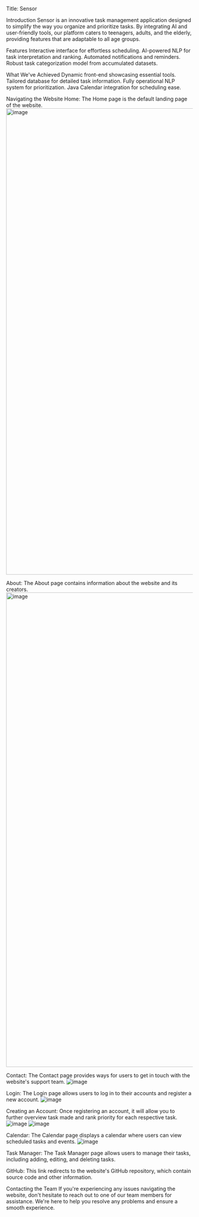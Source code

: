 Title: Sensor

Introduction
Sensor is an innovative task management application designed to simplify the way you organize 
and prioritize tasks. By integrating AI and user-friendly tools,
our platform caters to teenagers, adults, and the elderly, 
providing features that are adaptable to all age groups.

Features
Interactive interface for effortless scheduling.
AI-powered NLP for task interpretation and ranking.
Automated notifications and reminders.
Robust task categorization model from accumulated datasets.

What We've Achieved
Dynamic front-end showcasing essential tools.
Tailored database for detailed task information.
Fully operational NLP system for prioritization.
Java Calendar integration for scheduling ease.

Navigating the Website
Home:
The Home page is the default landing page of the website.
<img width="1255" alt="image" src="https://github.com/user-attachments/assets/67279ffc-b7a4-4a25-932d-541596930b3f" />

About:
The About page contains information about the website and its creators.
<img width="1277" alt="image" src="https://github.com/user-attachments/assets/1607240d-c4f3-488d-88c1-d1416f85b16f" />

Contact:
The Contact page provides ways for users to get in touch with the website's support team.
![image](https://github.com/user-attachments/assets/eeb005c0-311b-459c-ba58-77bd138f5deb)

Login:
The Login page allows users to log in to their accounts and register a new account.
![image](https://github.com/user-attachments/assets/d534fcfd-371c-4ad9-80d0-632e7dedebdd)

Creating an Account:
Once registering an account, it will allow you to further overview task made and rank priority for each respective task.
![image](https://github.com/user-attachments/assets/0149cf74-c6fd-4129-933f-0449c5d17a8b)
![image](https://github.com/user-attachments/assets/417096f2-ca20-42e0-bcca-2eb5e7798065)


Calendar:
The Calendar page displays a calendar where users can view scheduled tasks and events.
![image](https://github.com/user-attachments/assets/d10e71c4-f608-4bc2-bd32-c032c19b8a2b)


Task Manager:
The Task Manager page allows users to manage their tasks, 
including adding, editing, and deleting tasks.

GitHub:
This link redirects to the website's GitHub repository, 
which contain source code and other information.

Contacting the Team
If you're experiencing any issues navigating the website, 
don't hesitate to reach out to one of our team members for assistance. 
We're here to help you resolve any problems and ensure a smooth experience.
